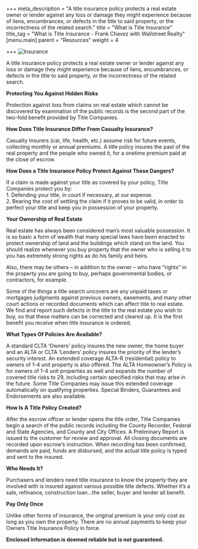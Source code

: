 +++
meta_description = "A title insurance policy protects a real estate owner or lender against any loss or damage they might experience because of liens, encumbrances, or defects in the title to said property, or the incorrectness of the related search."
title = "What is Title Insurance"
title_tag = "What is Title Insurance - Frank Chavez with Wallstreet Realty"
[menu.main]
parent = "Resources"
weight = 4

+++
![Insurance](/uploads/what_is_title_insurance.jpg)

A title insurance policy protects a real estate owner or lender against any loss or damage they might experience because of liens, encumbrances, or defects in the title to said property, or the incorrectness of the related search.

**Protecting You Against Hidden Risks**

Protection against loss from claims on real estate which cannot be discovered by examination of the public records is the second part of the two-fold benefit provided by Title Companies.

**How Does Title Insurance Differ From Casualty Insurance?**

Casualty Insurers (car, life, health, etc.) assume risk for future events, collecting monthly or annual premiums. A title policy insures the past of the real property and the people who owned it, for a onetime premium paid at the close of escrow.

**How Does a Title Insurance Policy Protect Against These Dangers?**

If a claim is made against your title as covered by your policy, Title Companies protect you by:  
1\. Defending your title, in court if necessary, at our expense.  
2\. Bearing the cost of settling the claim if it proves to be valid, in order to perfect your title and keep you in possession of your property.

**Your Ownership of Real Estate**

Real estate has always been considered man’s most valuable possession. It is so basic a form of wealth that many special laws have been enacted to protect ownership of land and the buildings which stand on the land. You should realize whenever you buy property that the owner who is selling it to you has extremely strong rights as do his family and heirs.

Also, there may be others – in addition to the owner – who have “rights” in the property you are going to buy, perhaps governmental bodies, or contractors, for example.

Some of the things a title search uncovers are any unpaid taxes or mortgages judgments against previous owners, easements, and many other court actions or recorded documents which can affect title to real estate. We find and report such defects in the title to the real estate you wish to buy, so that these matters can be corrected and cleared up. It is the first benefit you receive when title insurance is ordered.

**What Types Of Policies Are Available?**

A standard CLTA ‘Owners’ policy insures the new owner, the home buyer and an ALTA or CLTA ‘Lenders’ policy insures the priority of the lender’s security interest. An extended coverage ALTA-R (residential) policy to owners of 1-4 unit property is also offered. The ALTA Homeowner’s Policy is for owners of 1-4 unit properties as well and expands the number of covered title risks to 29, including certain specified risks that may arise in the future. Some Title Companies may issue this extended coverage automatically on qualifying properties. Special Binders, Guarantees and Endorsements are also available.

**How Is A Title Policy Created?**

After the escrow officer or lender opens the title order, Title Companies begin a search of the public records including the County Recorder, Federal and State Agencies, and County and City Offices. A Preliminary Report is issued to the customer for review and approval. All closing documents are recorded upon escrow’s instruction. When recording has been confirmed, demands are paid, funds are disbursed, and the actual title policy is typed and sent to the insured.

**Who Needs It?**

Purchasers and lenders need title insurance to know the property they are involved with is insured against various possible title defects. Whether it’s a sale, refinance, construction loan…the seller, buyer and lender all benefit.

**Pay Only Once**

Unlike other forms of insurance, the original premium is your only cost as long as you own the property. There are no annual payments to keep your Owners Title Insurance Policy in force.

**Enclosed information is deemed reliable but is not guaranteed.**